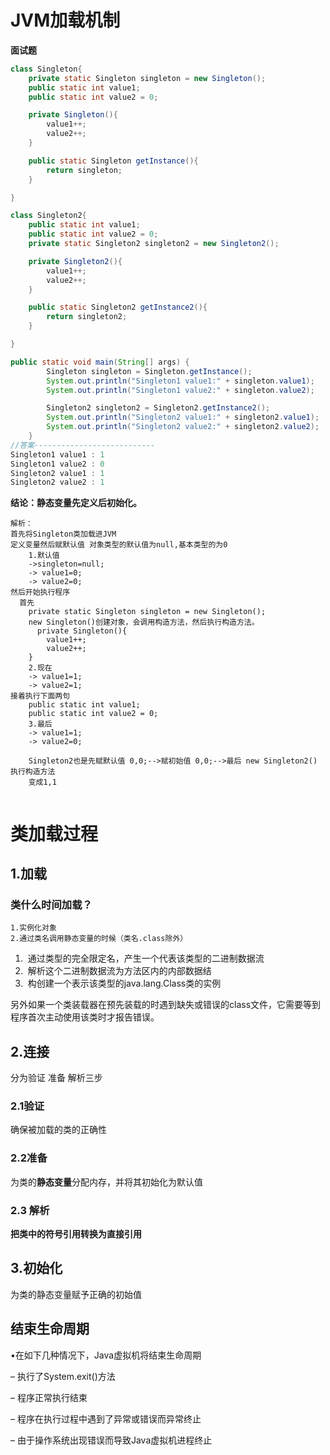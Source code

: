 # JVM加载机制



**面试题**

```java
class Singleton{
    private static Singleton singleton = new Singleton();
    public static int value1;
    public static int value2 = 0;

    private Singleton(){
        value1++;
        value2++;
    }

    public static Singleton getInstance(){
        return singleton;
    }

}

class Singleton2{
    public static int value1;
    public static int value2 = 0;
    private static Singleton2 singleton2 = new Singleton2();

    private Singleton2(){
        value1++;
        value2++;
    }

    public static Singleton2 getInstance2(){
        return singleton2;
    }

}

public static void main(String[] args) {
        Singleton singleton = Singleton.getInstance();
        System.out.println("Singleton1 value1:" + singleton.value1);
        System.out.println("Singleton1 value2:" + singleton.value2);

        Singleton2 singleton2 = Singleton2.getInstance2();
        System.out.println("Singleton2 value1:" + singleton2.value1);
        System.out.println("Singleton2 value2:" + singleton2.value2);
    }
//答案---------------------------
Singleton1 value1 : 1 
Singleton1 value2 : 0 
Singleton2 value1 : 1 
Singleton2 value2 : 1
```

**结论：静态变量先定义后初始化。**

```
解析：
首先将Singleton类加载进JVM
定义变量然后赋默认值 对象类型的默认值为null,基本类型的为0
	1.默认值
	->singleton=null;
	-> value1=0;
	-> value2=0;
然后开始执行程序
  首先
    private static Singleton singleton = new Singleton();
    new Singleton()创建对象，会调用构造方法，然后执行构造方法。
      private Singleton(){
        value1++;
        value2++;
    }
	2.现在
	-> value1=1;
	-> value2=1;
接着执行下面两句
    public static int value1;
    public static int value2 = 0;
	3.最后
	-> value1=1;
	-> value2=0;
	
	Singleton2也是先赋默认值 0,0;-->赋初始值 0,0;-->最后 new Singleton2() 执行构造方法
	变成1,1
	
```

# 类加载过程

## 1.加载

### 类什么时间加载？

```
1.实例化对象
2.通过类名调用静态变量的时候（类名.class除外） 
```

1. ​    通过类型的完全限定名，产生一个代表该类型的二进制数据流
2. ​    解析这个二进制数据流为方法区内的内部数据结
3. ​    构创建一个表示该类型的java.lang.Class类的实例

​    另外如果一个类装载器在预先装载的时遇到缺失或错误的class文件，它需要等到程序首次主动使用该类时才报告错误。

## 2.连接

分为验证 准备 解析三步

### 2.1验证

确保被加载的类的正确性 

### 2.2准备

为类的**静态变量**分配内存，并将其初始化为默认值 

### 2.3 解析

**把类中的符号引用转换为直接引用** 

## 3.初始化

为类的静态变量赋予正确的初始值 

## **结束生命周期**

•在如下几种情况下，Java虚拟机将结束生命周期

– 执行了System.exit()方法

– 程序正常执行结束

– 程序在执行过程中遇到了异常或错误而异常终止

– 由于操作系统出现错误而导致Java虚拟机进程终止

